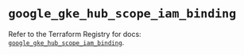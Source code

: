 # `google_gke_hub_scope_iam_binding`

Refer to the Terraform Registry for docs: [`google_gke_hub_scope_iam_binding`](https://registry.terraform.io/providers/hashicorp/google/6.45.0/docs/resources/gke_hub_scope_iam_binding).
